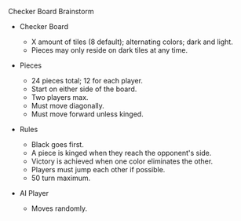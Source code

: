 Checker Board Brainstorm
 - Checker Board
    - X amount of tiles (8 default); alternating colors; dark and light.
    - Pieces may only reside on dark tiles at any time.

 - Pieces
    - 24 pieces total; 12 for each player.
    - Start on either side of the board.
    - Two players max.
    - Must move diagonally.
    - Must move forward unless kinged.

 - Rules
    - Black goes first.
    - A piece is kinged when they reach the opponent's side.
    - Victory is achieved when one color eliminates the other.
    - Players must jump each other if possible.
    - 50 turn maximum.

 - AI Player
    - Moves randomly.
